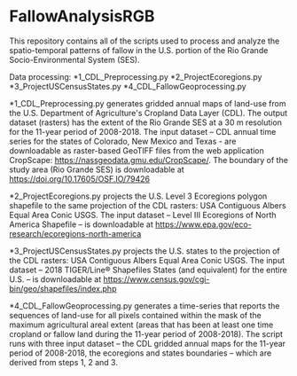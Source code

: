 # FallowAnalysisRGB

This repository contains all of the scripts used to process and analyze the spatio-temporal patterns of fallow in the U.S. portion of the Rio Grande Socio-Environmental System (SES).

Data processing:
*1_CDL_Preprocessing.py
*2_ProjectEcoregions.py
*3_ProjectUSCensusStates.py
*4_CDL_FallowGeoprocessing.py

*1_CDL_Preprocessing.py generates gridded annual maps of land-use from the U.S. Department of Agriculture's Cropland Data Layer (CDL).
The output dataset (rasters) has the extent of the Rio Grande SES at a 30 m resolution for the 11-year period of 2008-2018.
The input dataset – CDL annual time series for the states of Colorado, New Mexico and Texas - are downloadable as raster-based GeoTIFF files from the web application CropScape: https://nassgeodata.gmu.edu/CropScape/. 
The boundary of the study area (Rio Grande SES) is downloadable at https://doi.org/10.17605/OSF.IO/79426

*2_ProjectEcoregions.py projects the U.S. Level 3 Ecoregions polygon shapefile to the same projection of the CDL rasters: USA Contiguous Albers Equal Area Conic USGS.
The input dataset – Level III Ecoregions of North America Shapefile – is downloadable at https://www.epa.gov/eco-research/ecoregions-north-america

*3_ProjectUSCensusStates.py projects the U.S. states to the projection of the CDL rasters: USA Contiguous Albers Equal Area Conic USGS.
The input dataset – 2018 TIGER/Line® Shapefiles States (and equivalent) for the entire U.S. – is downloadable at https://www.census.gov/cgi-bin/geo/shapefiles/index.php

*4_CDL_FallowGeoprocessing.py generates a time-series that reports the sequences of land-use for all pixels contained within the mask of the maximum agricultural areal extent (areas that has been at least one time cropland or fallow land during the 11-year period of 2008-2018).
The script runs with three input dataset – the CDL gridded annual maps for the 11-year period of 2008-2018, the ecoregions and states boundaries – which are derived from steps 1, 2 and 3.

